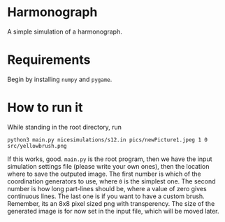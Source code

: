 # Harmonograph
A simple simulation of a harmonograph.

# Requirements
Begin by installing `numpy` and `pygame`.

# How to run it
While standing in the root directory, run

`python3 main.py nicesimulations/s12.in pics/newPicture1.jpeg 1 0 src/yellowbrush.png`

If this works, good.
`main.py` is the root program, then we have the input simulation settings file (please write your own ones), then the location where to save the outputed image. The first number is which of the coordination generators to use, where `0` is the simplest one. The second number is how long part-lines should be, where a value of zero gives continuous lines. The last one is if you want to have a custom brush. Remember, its an 8x8 pixel sized png with transperency. The size of the generated image is for now set in the input file, which will be moved later.

